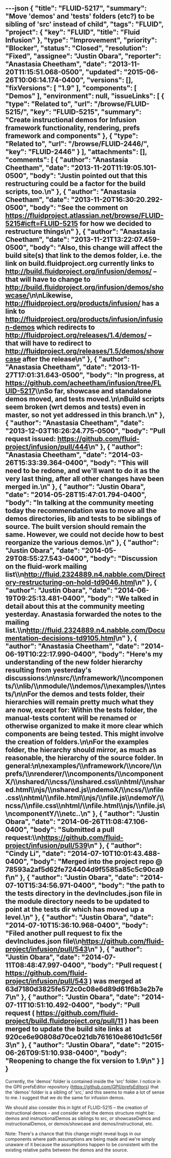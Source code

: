 ---json
{
  "title": "FLUID-5217",
  "summary": "Move 'demos' and 'tests' folders (etc?) to be sibling of 'src' instead of child",
  "tags": "FLUID",
  "project": {
    "key": "FLUID",
    "title": "Fluid Infusion"
  },
  "type": "Improvement",
  "priority": "Blocker",
  "status": "Closed",
  "resolution": "Fixed",
  "assignee": "Justin Obara",
  "reporter": "Anastasia Cheetham",
  "date": "2013-11-20T11:15:51.068-0500",
  "updated": "2015-06-26T10:06:14.174-0400",
  "versions": [],
  "fixVersions": [
    "1.9"
  ],
  "components": [
    "Demos"
  ],
  "environment": null,
  "issueLinks": [
    {
      "type": "Related to",
      "url": "/browse/FLUID-5215/",
      "key": "FLUID-5215",
      "summary": "Create instructional demos for Infusion framework functionality, rendering, prefs framework and components"
    },
    {
      "type": "Related to",
      "url": "/browse/FLUID-2446/",
      "key": "FLUID-2446"
    }
  ],
  "attachments": [],
  "comments": [
    {
      "author": "Anastasia Cheetham",
      "date": "2013-11-20T11:19:05.101-0500",
      "body": "Justin pointed out that this restructuring could be a factor for the build scripts, too.\n"
    },
    {
      "author": "Anastasia Cheetham",
      "date": "2013-11-20T16:30:20.292-0500",
      "body": "See the comment on <https://fluidproject.atlassian.net/browse/FLUID-5215#icft=FLUID-5215> for how we decided to restructure things\n"
    },
    {
      "author": "Anastasia Cheetham",
      "date": "2013-11-21T13:22:07.459-0500",
      "body": "Also, this change will affect the build site(s) that link to the demos folder, i.e. the link on build.fluidproject.org currently links to <http://build.fluidproject.org/infusion/demos/> – that will have to change to <http://build.fluidproject.org/infusion/demos/showcase/>\n\nLikewise, <http://fluidproject.org/products/infusion/> has a link to <http://fluidproject.org/products/infusion/infusion-demos> which redirects to <http://fluidproject.org/releases/1.4/demos/> – that will have to redirect to <http://fluidproject.org/releases/1.5/demos/showcase> after the release\n"
    },
    {
      "author": "Anastasia Cheetham",
      "date": "2013-11-27T17:01:31.643-0500",
      "body": "In progress, at <https://github.com/acheetham/infusion/tree/FLUID-5217>\\\nSo far, showcase and standalone demos moved, and tests moved.\n\nBuild scripts seem broken (wrt demos and tests) even in master, so not yet addressed in this branch.\n"
    },
    {
      "author": "Anastasia Cheetham",
      "date": "2013-12-03T16:26:24.775-0500",
      "body": "Pull request issued: <https://github.com/fluid-project/infusion/pull/444>\n"
    },
    {
      "author": "Anastasia Cheetham",
      "date": "2014-03-26T15:33:39.364-0400",
      "body": "This will need to be redone, and we'll want to do it as the very last thing, after all other changes have been merged in.\n"
    },
    {
      "author": "Justin Obara",
      "date": "2014-05-28T15:47:01.794-0400",
      "body": "In talking at the community meeting today the recommendation was to move all the demos directories, lib and tests to be siblings of source. The built version should remain the same. However, we could not decide how to best reorganize the various demos.\n"
    },
    {
      "author": "Justin Obara",
      "date": "2014-05-29T08:55:27.543-0400",
      "body": "Discussion on the fluid-work mailing list\\\n<http://fluid.2324889.n4.nabble.com/Directory-restructuring-on-hold-td9046.html>\n"
    },
    {
      "author": "Justin Obara",
      "date": "2014-06-19T09:25:13.481-0400",
      "body": "We talked in detail about this at the community meeting yesterday. Anastasia forwarded the notes to the mailing list.\\\n<http://fluid.2324889.n4.nabble.com/Documentation-decisions-td9105.html>\n"
    },
    {
      "author": "Anastasia Cheetham",
      "date": "2014-06-19T10:22:17.990-0400",
      "body": "Here's my understanding of the new folder hierarchy resulting from yesterday's discussions:\n\nsrc/\\\nframework/\\\ncomponents/\\\nlib/\\\nmodule/\\\ndemos/\\\nexamples/\\\ntests/\n\nFor the demos and tests folder, their hierarchies will remain pretty much what they are now, except for: Within the tests folder, the manual-tests content will be renamed or otherwise organized to make it more clear which components are being tested. This might involve the creation of folders.\n\nFor the examples folder, the hierarchy should mirror, as much as reasonable, the hierarchy of the source folder. In general:\n\nexamples/\\\nframework/\\\ncore/\\\nprefs/\\\nrenderer/\\\ncomponents/\\\ncomponentX/\\\nshared/\\\ncss/\\\nshared.css\\\nhtml/\\\nshared.html\\\njs/\\\nshared.js\\\ndemoX/\\\ncss/\\\nfile.css\\\nhtml/\\\nfile.html\\\njs/\\\nfile.js\\\ndemoY/\\\ncss/\\\nfile.css\\\nhtml/\\\nfile.html\\\njs/\\\nfile.js\\\ncomponentY/\\\netc..\n"
    },
    {
      "author": "Justin Obara",
      "date": "2014-06-26T11:08:47.106-0400",
      "body": "Submitted a pull request:\\\n<https://github.com/fluid-project/infusion/pull/539>\n"
    },
    {
      "author": "Cindy Li",
      "date": "2014-07-10T10:01:43.488-0400",
      "body": "Merged into the project repo @ 78593a2af5d62fe724404d9f5585a85c5c90ca9f\n"
    },
    {
      "author": "Justin Obara",
      "date": "2014-07-10T15:34:56.971-0400",
      "body": "the path to the tests directory in the devIncludes.json file in the module directory needs to be updated to point at the tests dir which has moved up a level.\n"
    },
    {
      "author": "Justin Obara",
      "date": "2014-07-10T15:36:10.968-0400",
      "body": "Filed another pull request to fix the devIncludes.json file\\\n<https://github.com/fluid-project/infusion/pull/543>\n"
    },
    {
      "author": "Justin Obara",
      "date": "2014-07-11T08:48:47.997-0400",
      "body": "Pull request ( <https://github.com/fluid-project/infusion/pull/543> ) was merged at 63d7180d3825fe572c0c08e6d89d61f6b3e2b7e7\n"
    },
    {
      "author": "Justin Obara",
      "date": "2014-07-11T10:51:10.492-0400",
      "body": "Pull request ( <https://github.com/fluid-project/build.fluidproject.org/pull/11> ) has been merged to update the build site links at 920ce6e90808d70ce021db761610e8610d1c56f3\n"
    },
    {
      "author": "Justin Obara",
      "date": "2015-06-26T09:51:10.938-0400",
      "body": "Reopening to change the fix version to 1.9\n"
    }
  ]
}
---
Currently, the 'demos' folder is contained inside the 'src' folder. I notice in the GPII prefsEditor repository (<https://github.com/GPII/prefsEditors>) that the 'demos' folder is a sibling of 'src,' and this seems to make a lot of sense to me. I suggest that we do the same for infusion demos.

We should also consider this in light of FLUID-5215 – the creation of instructional demos – and consider what the demos structure might be: demos and instructionalDemos as siblings to src, or showcaseDemos and instructionalDemos, or demos/showcase and demos/instructional, etc.

Note: There's a chance that this change might reveal bugs in our components where path assumptions are being made and we're simply unaware of it because the assumptions happen to be consistent with the existing relative paths between the demos and the source.

        